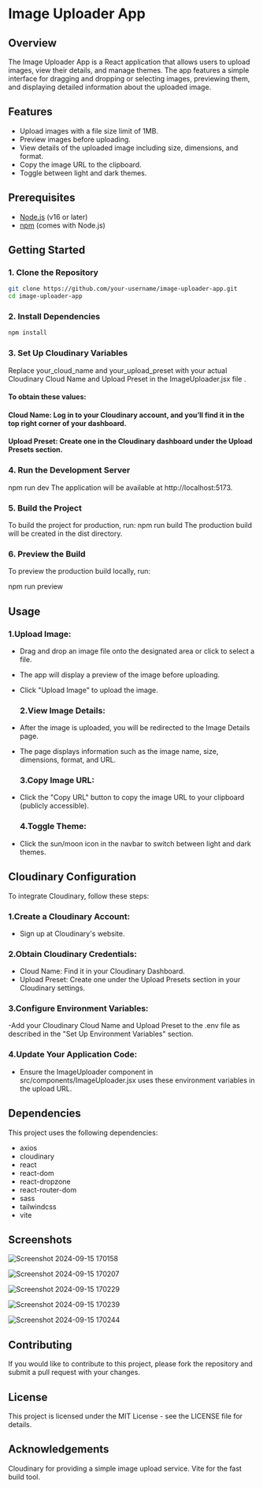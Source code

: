 # Image Uploader App

## Overview

The Image Uploader App is a React application that allows users to upload images, view their details, and manage themes. The app features a simple interface for dragging and dropping or selecting images, previewing them, and displaying detailed information about the uploaded image.

## Features

- Upload images with a file size limit of 1MB.
- Preview images before uploading.
- View details of the uploaded image including size, dimensions, and format.
- Copy the image URL to the clipboard.
- Toggle between light and dark themes.

## Prerequisites

- [Node.js](https://nodejs.org/) (v16 or later)
- [npm](https://www.npmjs.com/get-npm) (comes with Node.js)

## Getting Started

### 1. Clone the Repository

```bash
git clone https://github.com/your-username/image-uploader-app.git
cd image-uploader-app
```

### 2. Install Dependencies
```bash
npm install
```
### 3. Set Up Cloudinary Variables

Replace your_cloud_name and your_upload_preset with your actual Cloudinary Cloud Name and Upload Preset in the ImageUploader.jsx file .


#### To obtain these values:

#### Cloud Name: Log in to your Cloudinary account, and you’ll find it in the top right corner of your dashboard.
#### Upload Preset: Create one in the Cloudinary dashboard under the Upload Presets section.

### 4. Run the Development Server
npm run dev
The application will be available at http://localhost:5173.

### 5. Build the Project
To build the project for production, run:
npm run build
The production build will be created in the dist directory.

### 6. Preview the Build
To preview the production build locally, run:

npm run preview


## Usage

### 1.Upload Image:
- Drag and drop an image file onto the designated area or click to select a file.
- The app will display a preview of the image before uploading.
- Click "Upload Image" to upload the image.
  
  ### 2.View Image Details:
- After the image is uploaded, you will be redirected to the Image Details page.
- The page displays information such as the image name, size, dimensions, format, and URL.
  
  ### 3.Copy Image URL:
- Click the "Copy URL" button to copy the image URL to your clipboard (publicly accessible).
  
  ### 4.Toggle Theme:
- Click the sun/moon icon in the navbar to switch between light and dark themes.
 


## Cloudinary Configuration

 To integrate Cloudinary, follow these steps:

### 1.Create a Cloudinary Account:
- Sign up at Cloudinary's website.

### 2.Obtain Cloudinary Credentials:
- Cloud Name: Find it in your Cloudinary Dashboard.
- Upload Preset: Create one under the Upload Presets section in your Cloudinary settings.

### 3.Configure Environment Variables:
-Add your Cloudinary Cloud Name and Upload Preset to the .env file as described in the "Set Up Environment Variables" section.

### 4.Update Your Application Code:
- Ensure the ImageUploader component in src/components/ImageUploader.jsx uses these environment variables in the upload URL.

  
## Dependencies
This project uses the following dependencies:

- axios
- cloudinary
- react
- react-dom
- react-dropzone
- react-router-dom
- sass
- tailwindcss
- vite

## Screenshots
![Screenshot 2024-09-15 170158](https://github.com/user-attachments/assets/d1d95479-966f-4f29-9191-7303896a4103)

![Screenshot 2024-09-15 170207](https://github.com/user-attachments/assets/b9ddf003-ab1f-433b-9aae-85b84c5f6d0f)

![Screenshot 2024-09-15 170229](https://github.com/user-attachments/assets/153c66a9-2fee-4b95-843c-b7773b009820)

![Screenshot 2024-09-15 170239](https://github.com/user-attachments/assets/9178cd61-0ed0-44b2-8d87-9a1e87c10ad0)

![Screenshot 2024-09-15 170244](https://github.com/user-attachments/assets/6b56f4f7-670e-4d7f-832d-6b8f43549fde)


## Contributing
If you would like to contribute to this project, please fork the repository and submit a pull request with your changes.

## License
This project is licensed under the MIT License - see the LICENSE file for details.

## Acknowledgements
Cloudinary for providing a simple image upload service.
Vite for the fast build tool.

 
 

